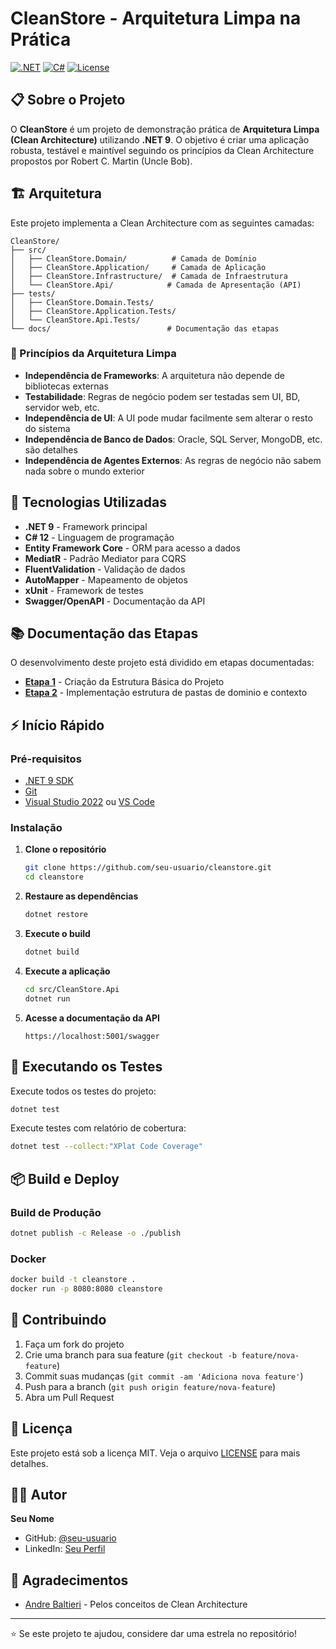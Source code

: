 # CleanStore - Arquitetura Limpa na Prática

[![.NET](https://img.shields.io/badge/.NET-9.0-blue.svg)](https://dotnet.microsoft.com/)
[![C#](https://img.shields.io/badge/C%23-12.0-green.svg)](https://docs.microsoft.com/en-us/dotnet/csharp/)
[![License](https://img.shields.io/badge/license-MIT-blue.svg)](LICENSE)

## 📋 Sobre o Projeto

O **CleanStore** é um projeto de demonstração prática de **Arquitetura Limpa (Clean Architecture)** utilizando **.NET 9**. O objetivo é criar uma aplicação robusta, testável e maintível seguindo os princípios da Clean Architecture propostos por Robert C. Martin (Uncle Bob).

## 🏗️ Arquitetura

Este projeto implementa a Clean Architecture com as seguintes camadas:

```
CleanStore/
├── src/
│   ├── CleanStore.Domain/          # Camada de Domínio
│   ├── CleanStore.Application/     # Camada de Aplicação
│   ├── CleanStore.Infrastructure/  # Camada de Infraestrutura
│   └── CleanStore.Api/            # Camada de Apresentação (API)
├── tests/
│   ├── CleanStore.Domain.Tests/
│   ├── CleanStore.Application.Tests/
│   └── CleanStore.Api.Tests/
└── docs/                          # Documentação das etapas
```

### 🎯 Princípios da Arquitetura Limpa

- **Independência de Frameworks**: A arquitetura não depende de bibliotecas externas
- **Testabilidade**: Regras de negócio podem ser testadas sem UI, BD, servidor web, etc.
- **Independência de UI**: A UI pode mudar facilmente sem alterar o resto do sistema
- **Independência de Banco de Dados**: Oracle, SQL Server, MongoDB, etc. são detalhes
- **Independência de Agentes Externos**: As regras de negócio não sabem nada sobre o mundo exterior

## 🚀 Tecnologias Utilizadas

- **.NET 9** - Framework principal
- **C# 12** - Linguagem de programação
- **Entity Framework Core** - ORM para acesso a dados
- **MediatR** - Padrão Mediator para CQRS
- **FluentValidation** - Validação de dados
- **AutoMapper** - Mapeamento de objetos
- **xUnit** - Framework de testes
- **Swagger/OpenAPI** - Documentação da API

## 📚 Documentação das Etapas

O desenvolvimento deste projeto está dividido em etapas documentadas:

- **[Etapa 1](docs/etapa-01-estrutura-basica.md)** - Criação da Estrutura Básica do Projeto
- **[Etapa 2](docs/etapa-02-dominios-e-contextos.md)** - Implementação estrutura de pastas de dominio e contexto

## ⚡ Início Rápido

### Pré-requisitos

- [.NET 9 SDK](https://dotnet.microsoft.com/download/dotnet/9.0)
- [Git](https://git-scm.com/)
- [Visual Studio 2022](https://visualstudio.microsoft.com/) ou [VS Code](https://code.visualstudio.com/)

### Instalação

1. **Clone o repositório**
   ```bash
   git clone https://github.com/seu-usuario/cleanstore.git
   cd cleanstore
   ```

2. **Restaure as dependências**
   ```bash
   dotnet restore
   ```

3. **Execute o build**
   ```bash
   dotnet build
   ```

4. **Execute a aplicação**
   ```bash
   cd src/CleanStore.Api
   dotnet run
   ```

5. **Acesse a documentação da API**
   ```
   https://localhost:5001/swagger
   ```

## 🧪 Executando os Testes

Execute todos os testes do projeto:

```bash
dotnet test
```

Execute testes com relatório de cobertura:

```bash
dotnet test --collect:"XPlat Code Coverage"
```

## 📦 Build e Deploy

### Build de Produção

```bash
dotnet publish -c Release -o ./publish
```

### Docker

```bash
docker build -t cleanstore .
docker run -p 8080:8080 cleanstore
```

## 🤝 Contribuindo

1. Faça um fork do projeto
2. Crie uma branch para sua feature (`git checkout -b feature/nova-feature`)
3. Commit suas mudanças (`git commit -am 'Adiciona nova feature'`)
4. Push para a branch (`git push origin feature/nova-feature`)
5. Abra um Pull Request

## 📄 Licença

Este projeto está sob a licença MIT. Veja o arquivo [LICENSE](LICENSE) para mais detalhes.

## 👨‍💻 Autor

**Seu Nome**
- GitHub: [@seu-usuario](https://github.com/seu-usuario)
- LinkedIn: [Seu Perfil](https://linkedin.com/in/seu-perfil)

## 🙏 Agradecimentos

- [Andre Baltieri](https://github.com/balta-io/2506) - Pelos conceitos de Clean Architecture

---

⭐ Se este projeto te ajudou, considere dar uma estrela no repositório!